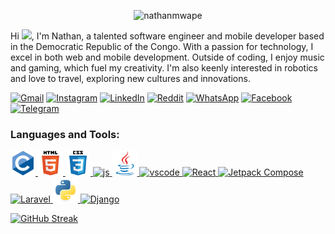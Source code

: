<p align="center">
  <img src="https://readme-typing-svg.herokuapp.com/?font=Lobster&color=0969da&size=53&width=450&height=76&lines=Hello+%F0%9F%91%8B%2C+I%27m+nathan+mwape" alt="nathanmwape" />
</p>

Hi <img src="https://raw.githubusercontent.com/MartinHeinz/MartinHeinz/master/wave.gif" width="30">, I'm Nathan, a talented software engineer and mobile developer based in the Democratic Republic of the Congo. With a passion for technology, I excel in both web and mobile development. Outside of coding, I enjoy music and gaming, which fuel my creativity. I'm also keenly interested in robotics and love to travel, exploring new cultures and innovations.

<a href="#">![Gmail](https://img.shields.io/badge/Gmail-D14836?style=for-the-badge&logo=gmail&logoColor=white)</a>
<a href="#">![Instagram](https://img.shields.io/badge/Instagram-%23E4405F.svg?style=for-the-badge&logo=Instagram&logoColor=white)</a>
<a href="#">![LinkedIn](https://img.shields.io/badge/linkedin-%230077B5.svg?style=for-the-badge&logo=linkedin&logoColor=white)</a>
<a href="#">![Reddit](https://img.shields.io/badge/Reddit-FF4500?style=for-the-badge&logo=reddit&logoColor=white)</a>
<a href="#">![WhatsApp](https://img.shields.io/badge/WhatsApp-25D366?style=for-the-badge&logo=whatsapp&logoColor=white)</a>
<a href="#">![Facebook](https://img.shields.io/badge/Facebook-%231877F2.svg?style=for-the-badge&logo=facebook&logoColor=white)</a>
<a href="#">![Telegram](https://img.shields.io/badge/Telegram-2CA5E0?style=for-the-badge&logo=telegram&logoColor=white)</a>

<h3 align="left">Languages and Tools:</h3>
<p align="left">
 <a href="https://www.geeksforgeeks.org/c-language-set-1-introduction/" target="_blank" rel="noreferrer">
   <img src="https://raw.githubusercontent.com/devicons/devicon/master/icons/c/c-original.svg" alt="C programming" width="40" height="40"/> 
 </a>  
 <a href="https://www.geeksforgeeks.org/html/?ref=shm" target="_blank" rel="noreferrer">
   <img src="https://raw.githubusercontent.com/devicons/devicon/master/icons/html5/html5-original-wordmark.svg" alt="html5" width="40" height="40"/> 
 </a>
 <a href="https://www.w3schools.com/css/" target="_blank" rel="noreferrer">
   <img src="https://raw.githubusercontent.com/devicons/devicon/master/icons/css3/css3-original-wordmark.svg" alt="css3" width="40" height="40"/> 
 </a>  
 <a href="https://developer.mozilla.org/en-US/docs/Learn/JavaScript" target="_blank" rel="noreferrer">
   <img src="https://upload.wikimedia.org/wikipedia/commons/6/6a/JavaScript-logo.png" alt="js" width="40" height="40"/> 
 </a>
 <a href="https://www.javatpoint.com/java-tutorial" target="_blank" rel="noreferrer">
   <img src="https://raw.githubusercontent.com/devicons/devicon/master/icons/java/java-original.svg" alt="java" width="40" height="40"/> 
 </a>  
 <a href="https://code.visualstudio.com/docs" target="_blank" rel="noreferrer">
   <img src="https://user-images.githubusercontent.com/45575898/132374566-e8aca758-460c-48d8-944c-dcf4a7590bd1.png" alt="vscode" width="40" height="40" />
 </a>  
 <a href="https://reactjs.org/" target="_blank" rel="noreferrer">
   <img src="https://upload.wikimedia.org/wikipedia/commons/a/a7/React-icon.svg" alt="React" width="40" height="40"/>
 </a>
 <a href="https://codeigniter.com/" target="_blank" rel="noreferrer">
   <img src="https://testrigor.com/wp-content/uploads/2023/07/codeigniter-logo-square.png" alt="Jetpack Compose" width="40" height="40"/>
 </a>
 <a href="https://symfony.com/" target="_blank" rel="noreferrer">
   <img src="https://encrypted-tbn0.gstatic.com/images?q=tbn:ANd9GcTslda-7aKQVHkbs-EYev8H-TIj1ny99VFNME7gDIOl-tK8xu1tIB2DXFRdiTJCyC_QDdw&usqp=CAU" alt="Laravel" width="40" height="40"/>
 </a>
 <a href="https://www.python.org/" target="_blank" rel="noreferrer">
   <img src="https://raw.githubusercontent.com/devicons/devicon/master/icons/python/python-original.svg" alt="Python" width="40" height="40"/>
 </a>
  <a href="https://www.djangoproject.com/" target="_blank" rel="noreferrer">
   <img src="https://www.svgrepo.com/show/353657/django-icon.svg" alt="Django" width="40" height="40"/>
 </a>
</p>

[![GitHub Streak](http://github-readme-streak-stats.herokuapp.com?user=DeRoyace&theme=elegant&date_format=M%20j%5B%2C%20Y%5D)](https://git.io/streak-stats)
